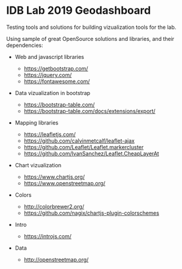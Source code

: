 # IDB Lab 2019 Geodashboard

Testing tools and solutions for building vizualization tools for the lab.

Using sample of great OpenSource solutions and libraries, and their dependencies:

 - Web and javascript libraries 
   - https://getbootstrap.com/
   - https://jquery.com/
   - https://fontawesome.com/
 
 - Data vizualization in bootstrap
   - https://bootstrap-table.com/
   - https://bootstrap-table.com/docs/extensions/export/

 - Mapping libraries
   - https://leafletjs.com/
   - https://github.com/calvinmetcalf/leaflet-ajax
   - https://github.com/Leaflet/Leaflet.markercluster
   - https://github.com/IvanSanchez/Leaflet.CheapLayerAt

 - Chart vizualization
   - https://www.chartjs.org/
   - https://www.openstreetmap.org/

 - Colors
   - http://colorbrewer2.org/
   - https://github.com/nagix/chartjs-plugin-colorschemes

 - Intro
   - https://introjs.com/

 - Data
   - http://openstreetmap.org/
